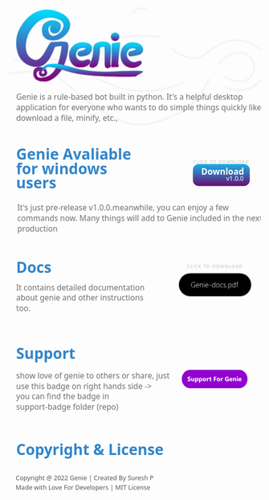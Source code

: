 <svg xmlns="http://www.w3.org/2000/svg" xmlns:xlink="http://www.w3.org/1999/xlink" width="680.315" height="1365.825" viewBox="0 0 680.315 1365.825">
  <defs>
    <clipPath id="clip-path">
      <rect id="Rectangle_8" data-name="Rectangle 8" width="680.315" height="339.853" rx="65" transform="translate(0 0)" fill="#fff" stroke="#000" stroke-width="1"/>
    </clipPath>
    <linearGradient id="linear-gradient" x1="0.5" x2="0.5" y2="1" gradientUnits="objectBoundingBox">
      <stop offset="0" stop-color="#0df"/>
      <stop offset="1" stop-color="#800077"/>
    </linearGradient>
    <linearGradient id="linear-gradient-11" x1="0.5" x2="0.5" y2="1" gradientUnits="objectBoundingBox">
      <stop offset="0" stop-color="#25acdd"/>
      <stop offset="1" stop-color="#119cd2"/>
    </linearGradient>
    <linearGradient id="linear-gradient-14" x1="0.5" x2="0.5" y2="1" gradientUnits="objectBoundingBox">
      <stop offset="0" stop-color="#19b1e3"/>
      <stop offset="1" stop-color="#680d72"/>
    </linearGradient>
    <clipPath id="clip-path-2">
      <rect width="2" height="2" fill="none"/>
    </clipPath>
    <clipPath id="clip-path-3">
      <path id="Path_14" data-name="Path 14" d="M20.929,0H143.771C155.329,0,164.7,10.3,164.7,23s-9.37,23-20.929,23H20.929C9.37,46,0,35.7,0,23S9.37,0,20.929,0Z" stroke="#707070" stroke-width="1"/>
    </clipPath>
  </defs>
  <g id="Group_21" data-name="Group 21" transform="translate(0 -19.175)">
    <g id="Group_20" data-name="Group 20" transform="translate(0 19.175)">
      <g id="Group_15" data-name="Group 15">
        <g id="Group_11" data-name="Group 11" transform="translate(20 79.65)" opacity="0">
          <rect id="Rectangle_11" data-name="Rectangle 11" width="640.315" height="1162" fill="#fff"/>
          <path id="Rectangle_11_-_Outline" data-name="Rectangle 11 - Outline" d="M.97,1V1161H639.345V1H.97M0,0H640.315V1162H0Z" fill="#707070"/>
        </g>
        <g id="Mask_Group_2" data-name="Mask Group 2" transform="translate(0 43.309)" opacity="0.42" clip-path="url(#clip-path)">
          <g id="Group_5" data-name="Group 5" transform="translate(-14.212 23.144)" opacity="0.12">
            <path id="Path_1" data-name="Path 1" d="M688.265,202.466q-.976,0-1.953-.016a143.127,143.127,0,0,1-31.54-4.248,202.768,202.768,0,0,1-31.279-10.6,292.552,292.552,0,0,1-30.438-15.307c-17.586-10.094-35.911-22.616-56.024-38.281-17.189-13.388-32.919-26.943-45.558-37.834-7.067-6.089-13.17-11.349-18.5-15.723-16.112-13.211-43.9-20.085-80.829-20.085q-6.291,0-12.928.267a415.841,415.841,0,0,0-43.194,4.147c-11.033,1.636-18.066,3.127-18.135,3.142a2.432,2.432,0,0,1-2.872-1.941A2.5,2.5,0,0,1,316.9,63.03c.071-.015,7.205-1.529,18.359-3.185a420.789,420.789,0,0,1,43.7-4.2c19.7-.8,37.33.138,52.393,2.779A127.929,127.929,0,0,1,455.664,65,74.955,74.955,0,0,1,476,76.545c5.381,4.412,11.505,9.689,18.6,15.8,25.97,22.379,61.537,53.028,100.829,75.581,21.4,12.283,41.745,20.832,60.473,25.411,21.728,5.312,42.03,5.475,60.343.482,92.471-25.209,124.824-60.372,152.175-116.441a2.4,2.4,0,0,1,3.262-1.113,2.534,2.534,0,0,1,1.082,3.356c-3.75,7.687-7.383,14.525-11.108,20.9a219.146,219.146,0,0,1-12.317,18.919,170.488,170.488,0,0,1-30.633,32.4,201.055,201.055,0,0,1-42.433,25.994c-16.747,7.791-35.975,14.6-58.782,20.818a107.639,107.639,0,0,1-15.5,3.01A116.044,116.044,0,0,1,688.265,202.466Z" transform="translate(-314.959 115.124)" fill="#6b248d"/>
            <path id="Path_2" data-name="Path 2" d="M574,119.822a63.828,63.828,0,0,1-13.273-1.473,105.816,105.816,0,0,1-27.661-10.643,2.536,2.536,0,0,1-1.028-3.374,2.4,2.4,0,0,1,3.279-1.058c17.671,9.5,33.859,13.243,46.815,10.822a32.711,32.711,0,0,0,23.793-17.455c7.865-15.479,4.041-38.642-14.187-48.453a43.415,43.415,0,0,0-20.822-5.394c-9.411,0-19.217,3.082-29.339,9.24a98.932,98.932,0,0,0-16.483,12.78,82.688,82.688,0,0,0-6.231,6.558,2.383,2.383,0,0,1-3.423.3,2.55,2.55,0,0,1-.3-3.521,85.362,85.362,0,0,1,6.542-6.908,104.023,104.023,0,0,1,17.3-13.447,65.962,65.962,0,0,1,25.154-9.5,47.9,47.9,0,0,1,29.851,5.451,39.152,39.152,0,0,1,19.285,24.8,43.64,43.64,0,0,1,1.248,15.505,41.684,41.684,0,0,1-4.292,14.89,37.134,37.134,0,0,1-10.585,12.805A38.811,38.811,0,0,1,583,119.017,48.988,48.988,0,0,1,574,119.822Z" transform="translate(64.82 81.442)" fill="#6b248d"/>
            <path id="Path_3" data-name="Path 3" d="M588.152,127.815H414.622a2.5,2.5,0,0,1,0-5H588.152a2.5,2.5,0,0,1,0,5Z" transform="translate(-129.963 244.643)" fill="#6b248d"/>
            <path id="Path_4" data-name="Path 4" d="M522.57,72.314c-12.316,0-27.294-.947-46.8-2.952a735.587,735.587,0,0,0-74.571-3.7c-11.223,0-21.22.243-29.617.571-26.366,1.032-42.983,3.106-43.147,3.127a2.445,2.445,0,0,1-2.708-2.176,2.486,2.486,0,0,1,2.115-2.786c.167-.021,16.987-2.121,43.555-3.161,15.593-.61,31.457-.743,47.153-.394,19.622.436,39.036,1.63,57.7,3.549,40.33,4.146,63.309,3.893,79.314-.873,15.5-4.615,24.587-13.223,39.314-28.04a2.382,2.382,0,0,1,3.436.04,2.551,2.551,0,0,1-.039,3.535c-7.539,7.585-13.358,13.322-19.591,18.069a70.546,70.546,0,0,1-10.117,6.5,64.658,64.658,0,0,1-11.653,4.7c-8.6,2.562-18.652,3.827-31.62,3.981Q523.957,72.314,522.57,72.314Z" transform="translate(-294.504 75.552)" fill="#6b248d"/>
            <path id="Path_5" data-name="Path 5" d="M577.4,120.454a236.286,236.286,0,0,1-44.982-4.232A195.091,195.091,0,0,1,493.945,104.7C449.6,86.008,378.872,56.124,378.162,55.824a2.526,2.526,0,0,1-1.325-3.262,2.406,2.406,0,0,1,3.171-1.363c.709.3,71.435,30.183,115.779,48.875,53.884,22.714,124.315,20.047,188.4-7.134a2.406,2.406,0,0,1,3.172,1.359,2.526,2.526,0,0,1-1.32,3.264,294.067,294.067,0,0,1-55.811,17.461,265.012,265.012,0,0,1-51.8,5.427Z" transform="translate(-197.575 106.756)" fill="#6b248d"/>
            <path id="Path_6" data-name="Path 6" d="M530.79,32.636a2.364,2.364,0,0,1-.981-.214c-7.312-3.326-20-5.018-37.241-5.018-6.877,0-14.475.269-22.749.811-22.116,1.448-41.317,4.364-41.508,4.393A2.441,2.441,0,0,1,425.55,30.5a2.49,2.49,0,0,1,2.046-2.841c.193-.03,19.6-2.976,41.914-4.437a302.747,302.747,0,0,1,34.411-.554,128.106,128.106,0,0,1,15.427,1.619,52.4,52.4,0,0,1,12.424,3.558,2.529,2.529,0,0,1,1.24,3.3A2.428,2.428,0,0,1,530.79,32.636Z" transform="translate(-104.598 51.818)" fill="#6b248d"/>
            <path id="Path_7" data-name="Path 7" d="M531.887,80.166a54.372,54.372,0,0,1-5.971-.338,85.188,85.188,0,0,1-25.651-7.6A145.27,145.27,0,0,1,480.758,61.3c-4.829-3.207-7.725-5.523-7.846-5.62a2.549,2.549,0,0,1-.422-3.509,2.384,2.384,0,0,1,3.41-.434h0c.028.023,2.9,2.314,7.576,5.417A140.222,140.222,0,0,0,502.323,67.7c8.439,3.844,19.129,7.433,29.612,7.433a35.235,35.235,0,0,0,17.969-4.51c4.8-2.792,10.133-6.579,16.306-10.965a314.65,314.65,0,0,1,27.223-17.884c11.717-6.634,22.631-11.026,33.367-13.426A87.638,87.638,0,0,1,645.689,26.2h.176a84.1,84.1,0,0,1,20.059,2.45,97.481,97.481,0,0,1,21.434,8.166,133.653,133.653,0,0,1,22.515,14.934,2.549,2.549,0,0,1,.406,3.511,2.384,2.384,0,0,1-3.412.417c-59.088-47.881-106.513-14.194-137.9,8.1-6.009,4.268-11.685,8.3-16.676,11.2A39.959,39.959,0,0,1,531.887,80.166Z" transform="translate(-16.217 59.103)" fill="#6b248d"/>
            <path id="Path_8" data-name="Path 8" d="M564,120.019a112.935,112.935,0,0,1-15.249-1.074,136.611,136.611,0,0,1-19.715-4.238c-4.868-1.433-7.776-2.595-7.9-2.643a2.524,2.524,0,0,1-1.38-3.238,2.409,2.409,0,0,1,3.146-1.42h0c.028.011,2.884,1.15,7.578,2.527a131.753,131.753,0,0,0,19.031,4.073c13.8,1.869,33.692,2.024,50.038-7.854,16.407-9.915,26.5-28.132,29.993-54.144a2.443,2.443,0,0,1,2.739-2.134,2.489,2.489,0,0,1,2.074,2.819c-3.71,27.615-14.6,47.055-32.365,57.782a67.476,67.476,0,0,1-27.116,8.919A92.027,92.027,0,0,1,564,120.019Z" transform="translate(74.382 104.526)" fill="#6b248d"/>
            <path id="Path_9" data-name="Path 9" d="M437.928,13.475a2.365,2.365,0,0,1-1.164-.307,2.538,2.538,0,0,1-.966-3.393A26.055,26.055,0,0,1,444.828.7,25.814,25.814,0,0,1,456.74-2.961a37.436,37.436,0,0,1,17,3.423,2.527,2.527,0,0,1,1.3,3.272,2.406,2.406,0,0,1-3.18,1.339c-9.551-4.118-17.82-4.139-24.577-.06a22.233,22.233,0,0,0-5.55,4.795,16.794,16.794,0,0,0-1.676,2.365A2.419,2.419,0,0,1,437.928,13.475Z" transform="translate(-85.618 3.012)" fill="#6b248d"/>
          </g>
        </g>
        <g id="Group_10" data-name="Group 10" transform="translate(23 72.733)">
          <g id="Group_9" data-name="Group 9">
            <g id="g15488">
              <g id="path4725">
                <path id="path4785" d="M427.975,391.1c-1.984,2.708-1.987,11.084,6.884,9.484,12.025-2.168,5.578-12,4.475-13.983-2.635-4.732-24.385-9.8-27.135,3.73-3.627,17.85,9.073,22.633,19.2,23.356s26.267,1.329,47.112-25.021c14.481-18.305,25.959-70.465,17.955-73.842-5.515-2.327-29.006-.149-37.213-.382-10.048-.284-24.1,63.7-55.679,45.38s-15.185-63.633-11.811-70.623,28.783-60.463,81.711-43.145c52.3,17.113-17.057,80.078-27.237,38.084-7.713-31.817,42.3-26.936,21.754-4.76l-4.821-1.386c-9.2-2.645,6.568-8.436,2.651-9.822-8.952-3.168-9.461,6.388-9.461,6.388s-1.444,11.819,10.369,10.542c4.271-.462,12.13-3.383,12.272-16.362.171-15.68-41.714-18.8-44.1,7.1-3.19,34.638,33.246,26.978,33.246,26.978,21.475-1.023,60.452-42.263,14.093-65.442S394.8,235.5,372.473,281c-11.892,24.238-13.238,84.922,37.326,93.011,42.237,6.756,48.871-51.21,56.235-52.965s21.95-3.085,21.95-3.085-2.87,75.256-41.065,88.957c-31.608,11.338-33.409-5.371-33.3-11.125.269-14.049,24.509-12.8,27.31-6.812,3.469,7.41-3.646,12.2-7.488,11.219,11.306-9.816-1.163-13.84-5.467-9.106Z" transform="translate(-362.104 -224.467)" fill="url(#linear-gradient)"/>
                <path id="path4787" d="M448.619,224.36a70.784,70.784,0,0,0-31.862,5.667c-19.8,8.523-36.176,25.921-47.617,49.239-6.429,13.1-9.734,34.753-5.021,54.888s18.3,38.83,44.922,43.089c11.34,1.814,20.746-.779,28.07-5.728s12.618-12.074,16.7-19.28a176.729,176.729,0,0,0,9.272-20.087c1.148-2.763,2.16-5.079,2.981-6.553s1.691-1.632.567-1.364c5.436-1.295,13.386-2.023,17.3-2.424A176.046,176.046,0,0,1,478.2,356.2c-5.374,20.087-15.452,41.062-32.668,47.238-15.273,5.479-22.161,3.811-25.206,1.4s-3.483-6.729-3.436-9.178a5.82,5.82,0,0,1,2.592-5.114,14.564,14.564,0,0,1,5.747-1.978l.258.1a3.47,3.47,0,0,0-.53.169,9.8,9.8,0,0,0-1.069,9.666,8.56,8.56,0,0,0,4.116,4.566,11.588,11.588,0,0,0,7.261.731,17.675,17.675,0,0,0,2.311-.727c.1-.034.187-.052.281-.089a11.7,11.7,0,0,0,5.367-3.174,9.313,9.313,0,0,0,2.053-6.783,14.187,14.187,0,0,0-1.177-4.167c-.167-.532.019-1.024-.23-1.556-.161-.344-.491-.459-.684-.759-.415-.747-.915-1.641-1.027-1.842-1.52-2.73-3.928-3.8-6.769-4.88a30.127,30.127,0,0,0-9.7-1.894,20.216,20.216,0,0,0-10.35,2.189,13.648,13.648,0,0,0-6.764,9.315c-1.983,9.761.666,17.09,5.55,21.4s11.3,5.724,16.805,6.117c5.124.366,12.448.733,21.038-2.583s18.353-10.22,29.054-23.748c7.961-10.063,14.312-27.813,18.066-43.886a115.755,115.755,0,0,0,3.244-21.62,30.491,30.491,0,0,0-.581-7.908c-.542-2.282-1.538-4.69-4.153-5.794-2.373-1-4.945-1.147-8.2-1.28s-7.02-.085-10.852.028c-7.665.227-15.714.7-19.416.6-3.112-.088-5.078,1.863-6.75,3.867a51.435,51.435,0,0,0-4.87,7.439c-3.3,5.812-6.955,13.129-11.18,19.754s-9.051,12.462-14.11,15.385-10.083,3.487-17.119-.6c-14.484-8.4-17.823-22.628-17.279-36.414a89.151,89.151,0,0,1,6.853-29.687c1.711-3.544,8.692-18.091,21.47-29.617s30.726-20.012,56.027-11.733c12.261,4.012,16.294,9.875,16.857,16.084s-2.931,13.612-8.475,19.412-13,9.761-18.76,9.975a10.411,10.411,0,0,1-7.336-2.269c-2.064-1.688-3.915-4.531-5.058-9.244-1.73-7.137-.246-11.363,2.245-14.147a12.449,12.449,0,0,1,6.08-3.417,10.614,10.614,0,0,0-3.159,2.574,12.671,12.671,0,0,0-1.884,5.939,15.5,15.5,0,0,0,.984,7.327,10.989,10.989,0,0,0,4.43,5.367,13.871,13.871,0,0,0,8.789,1.594,16.566,16.566,0,0,0,9.717-4.43c3.231-3.1,5.58-8.163,5.658-15.352.06-5.47-3.675-9.786-8.33-12.258a32.2,32.2,0,0,0-16.4-3.3,31.249,31.249,0,0,0-16.974,5.569,22.93,22.93,0,0,0-9.338,16.735c-.852,9.25.951,16.228,4.481,21.169a24.081,24.081,0,0,0,13.482,8.981,43.279,43.279,0,0,0,18.943.619c6.421-.314,13.3-3.4,19.646-8.063a52.122,52.122,0,0,0,15.76-18.273c3.623-7.283,5.043-15.7,2.147-23.879s-9.964-15.745-22.1-21.812c-11.964-5.982-23.725-9.118-34.966-9.694Zm-.322,6.891c10.2.526,20.961,3.421,32.176,9.029,11.046,5.523,16.489,11.8,18.652,17.907s1.187,12.408-1.823,18.46a45.721,45.721,0,0,1-13.646,15.76,40.936,40.936,0,0,1-7.35,4.209,44.917,44.917,0,0,0,9.286-7.158c6.531-6.831,11.2-15.751,10.379-24.849s-7.732-17.524-21.624-22.07c-27.626-9.039-48.85.548-62.852,13.177s-21.414,28.313-23.077,31.759a91.074,91.074,0,0,0-7.542,32.443c-.6,15.2,3.652,32.789,20.743,42.7,8.751,5.077,17.323,4.513,24.095.6s12-10.618,16.5-17.663,8.218-14.526,11.363-20.059a47.914,47.914,0,0,1,4.163-6.417c1.143-1.369,1.809-1.357,1.209-1.374,1.353.038,4.1-.128,5.954-.178-2.829.743-3.814,2.708-4.908,4.674a73.6,73.6,0,0,0-3.328,7.271,172.763,172.763,0,0,1-8.9,19.327c-3.774,6.66-8.517,12.867-14.546,16.941s-13.294,6.191-23.073,4.627c-23.937-3.829-34.959-19.517-39.24-37.806s-.972-39.1,4.491-50.233c10.886-22.188,26.208-38.2,44.12-45.911a63.751,63.751,0,0,1,28.787-5.17Zm2.738,29.9a17.838,17.838,0,0,0-4.566,3.174c-4.075,4.556-5.951,11.653-3.825,20.424,1.4,5.786,3.942,10.159,7.416,13a15.5,15.5,0,0,0,2.086,1.111c-.388-.088-.717,0-1.1-.1a16.955,16.955,0,0,1-9.675-6.319c-2.4-3.365-3.959-8.418-3.216-16.487a15.4,15.4,0,0,1,6.507-11.752A21.317,21.317,0,0,1,451.035,261.149Zm18.015,9.136c-.037.2.093.245.028.478a18.427,18.427,0,0,1-2.78,4.359l-1.359-.394a35.972,35.972,0,0,0,3.07-2.555A10.242,10.242,0,0,0,469.049,270.285Zm22.065,47.05c1.585.182,3.536.381,3.788.488-.615-.26-.217-.3.089.989a25.5,25.5,0,0,1,.394,6.085,110.713,110.713,0,0,1-3.066,20.251c-3.6,15.427-10.229,32.911-16.749,41.153a103.275,103.275,0,0,1-7.65,8.667c8.321-10.475,13.589-24.174,17.012-36.967a203.692,203.692,0,0,0,6.324-40.107,3.5,3.5,0,0,0-.141-.558ZM432.321,392.4a3.59,3.59,0,0,1,1.978.394c.238.175.161-.262.052.258a12.667,12.667,0,0,1-2.986,3.788c-.043-.017-.227.007-.262-.01a1.267,1.267,0,0,1-.717-.834,6.536,6.536,0,0,1,.178-2.86,3.076,3.076,0,0,1,1.758-.736Z" transform="translate(-361.896 -224.263)" fill="url(#linear-gradient)"/>
              </g>
              <g id="path4728" transform="translate(142.19 87.326)">
                <path id="path14961" d="M539.531,344.388s11.242-2.742,17.027-5.875,4.2-8.339-2.788-8.867c-8.268-.626-19.206.781-23.935,13.315-5.754,15.252,6.694,32.846,28.092,24.227,17.354-6.99,10.844,16.755-19.78,14.14-21.734-1.856-25.673-31.045-20.1-42.03,7.814-15.412,22.5-23.112,43.167-17.569,16.66,4.468,11.562,24.485-3.262,28.462s-17.369,1.258-17.369,1.258-3.94-.554-1.048-7.062Z" transform="translate(-512.692 -316.94)" fill="url(#linear-gradient)"/>
                <path id="path14958" d="M546.528,316.8a36.312,36.312,0,0,0-13.1,2.93c-7.939,3.468-14.081,9.831-18.24,18.034-3.4,6.7-3.606,17.129-.356,26.757s10.7,18.583,22.881,19.623c16.1,1.374,26.4-3.938,30.6-9.99a9.7,9.7,0,0,0,1.87-4.833,6.116,6.116,0,0,0-1.908-4.922c-2.808-2.5-6.824-2.112-11.649-.169-9.856,3.97-16.75,1.867-20.954-2.47s-5.7-11.315-3.211-17.916c2.108-5.587,5.3-8.324,9-9.886a26.119,26.119,0,0,1,11.9-1.5c2.772.21,3.52,1.277,3.544,1.355.012.039.076.022-.122.356a4.827,4.827,0,0,1-1.838,1.528c-5,2.707-16.309,5.6-16.309,5.6a3,3,0,0,0-2.03,1.7c-1.664,3.745-1.672,6.779-.328,8.832a5.161,5.161,0,0,0,2.606,2.063,5.73,5.73,0,0,0,1,.525,11.115,11.115,0,0,0,3.413.712c2.994.22,7.621-.168,15.24-2.212a21.22,21.22,0,0,0,15.619-16.435,15.143,15.143,0,0,0-2-10.763,17.182,17.182,0,0,0-10.36-7.06,50.839,50.839,0,0,0-15.277-1.856Zm.272,5.982a44.851,44.851,0,0,1,13.454,1.669c3.586.962,5.655,2.61,6.849,4.486a9.025,9.025,0,0,1,1.144,6.521c-.83,4.814-4.977,9.978-11.255,11.663-7.205,1.933-11.263,2.171-13.247,2.025a5.5,5.5,0,0,1-1.58-.286c-.059-.024-.03-.017.051.037s.37.328.37.328a3,3,0,0,0-1.772-.923s.385.091.483.239a8.155,8.155,0,0,0,.478-1.88c2.346-.576,10.339-2.6,16.032-5.686a10.4,10.4,0,0,0,4.139-3.741,6.556,6.556,0,0,0,.689-5.2c-1.069-3.44-4.607-5.241-8.822-5.56a31.524,31.524,0,0,0-14.687,1.95,22.505,22.505,0,0,0-12.282,13.3c-3.263,8.651-1.412,18.094,4.519,24.212s15.96,8.507,27.5,3.858c3.853-1.552,5.528-.821,5.423-.914-.052-.047-.073-.275-.094.01a4.328,4.328,0,0,1-.816,1.842c-2.373,3.42-10.631,8.67-25.159,7.43-9.554-.816-14.945-7.386-17.705-15.563s-2.147-17.839.024-22.121c3.655-7.21,8.762-12.4,15.286-15.249a30.3,30.3,0,0,1,10.974-2.447Z" transform="translate(-512.51 -316.762)" fill="url(#linear-gradient)"/>
              </g>
              <g id="path4731" transform="translate(280.659 87.379)">
                <path id="path4797" d="M684.139,344.9s11.242-2.742,17.027-5.875,1.925-7.851-5.061-8.38c-8.269-.626-16.933.293-21.662,12.828-5.753,15.252,9.779,36.419,31.177,27.8,17.354-6.99,3.862,13.67-17.832,11.38s-27.784-21.789-24.65-38.783,18.926-27.983,39.595-22.44c16.659,4.468,20.006,22.537,5.182,26.514s-22.728,4.018-22.728,4.018S681.247,351.41,684.139,344.9Z" transform="translate(-659.36 -316.995)" fill="url(#linear-gradient)"/>
                <path id="path4799" d="M695.285,316.948a34.271,34.271,0,0,0-20.654,4.51,31.676,31.676,0,0,0-14.621,21.695c-1.667,9.039-.941,18.787,3.31,26.846s12.271,14.229,23.972,15.465c11.848,1.251,21.338-3.548,26.022-8.34a11.406,11.406,0,0,0,2.625-3.8,4.966,4.966,0,0,0-.694-5.1,5.616,5.616,0,0,0-4.959-1.547,21.111,21.111,0,0,0-5.968,1.631c-9.676,3.9-17.375,1.11-22.477-4.238s-7.172-13.358-4.772-19.721c2.159-5.724,4.881-8.29,7.937-9.676s6.747-1.517,10.692-1.219a8.343,8.343,0,0,1,4.988,1.856c-.04.061-.188.388-1.125.9-5,2.707-16.313,5.6-16.313,5.6a3,3,0,0,0-2.03,1.7c-1.665,3.745-1.672,6.78-.328,8.832a5.917,5.917,0,0,0,3.7,2.419,2.968,2.968,0,0,0,.431.028s8.413-.076,23.49-4.12a16,16,0,0,0,9.525-6.455,13.688,13.688,0,0,0,1.856-10.078c-1.322-6.907-7.308-13.291-16.567-15.774a44.983,44.983,0,0,0-8.044-1.411Zm-.478,5.967a39.487,39.487,0,0,1,6.97,1.238c7.4,1.985,11.415,6.867,12.225,11.105a7.523,7.523,0,0,1-.994,5.682,9.851,9.851,0,0,1-6.052,3.933c-13.241,3.553-19.734,3.795-20.959,3.825-.007-.01.286-.923.389-1.523,2.346-.576,10.335-2.6,16.027-5.686a8.164,8.164,0,0,0,4-4.12,6.026,6.026,0,0,0-.694-5.372c-1.969-2.891-5.451-4.207-9.572-4.519-4.323-.327-9.1-.313-13.622,1.739s-8.5,6.212-11.072,13.022c-3.353,8.889-.533,19.091,6.043,25.984s17.341,10.379,29.063,5.658a12.9,12.9,0,0,1,1.7-.488c-3.44,3.157-10.958,7.093-20.335,6.1-9.991-1.055-15.865-5.784-19.3-12.3s-4.186-15.006-2.719-22.96a25.518,25.518,0,0,1,11.822-17.649,28.09,28.09,0,0,1,17.077-3.675Z" transform="translate(-659.182 -316.818)" fill="url(#linear-gradient)"/>
              </g>
              <g id="path4734" transform="translate(196.792 85.484)">
                <path id="path4803" d="M573.526,380.1s4.1-11.57,6.99-18.8,3.212-26.317,3.736-30.732c1.446-12.172,22.417-14.462,32.178-11.208s8.436,8.075,9.039,12.413-2.049,44.712-.964,47,.723,2.651.723,2.651a7.405,7.405,0,0,1-7.472,2.049c-4.821-1.205-2.772-16.872-3.013-18.319s.723-36.638-1.687-38.445-16.816-.147-16.695,4.192-1.865,43.533-9.217,48.113S577.864,383.479,573.526,380.1Z" transform="translate(-570.525 -314.991)" fill="url(#linear-gradient)"/>
                <path id="path4805" d="M607.336,314.815a42.764,42.764,0,0,0-11.03,1.28,25.575,25.575,0,0,0-9.849,4.622,14.168,14.168,0,0,0-5.363,9.324c-.314,2.64-.489,8.277-.989,14.419s-1.428,12.743-2.55,15.549c-2.939,7.348-7.036,18.915-7.036,18.915a3,3,0,0,0,.989,3.371c2.326,1.809,4.769,3.248,7.706,3.066s5.552-1.612,9.338-3.971c3.416-2.128,4.58-5.96,5.864-10.585a116.532,116.532,0,0,0,2.939-15.727c.711-5.54,1.18-11.044,1.467-15.451.273-4.188.366-7.01.342-8.536a2.81,2.81,0,0,1,.661-.459,16.56,16.56,0,0,1,4.313-1.355,26.3,26.3,0,0,1,5.044-.459c1.089.019,1.356.147,1.435.089.025.114.041.134.065.272.17.947.328,2.406.45,4.135.244,3.458.358,8.037.4,12.61s.024,9.15,0,12.68c-.01,1.765-.019,3.265-.019,4.388,0,.561.007,1.029.014,1.4a4.515,4.515,0,0,0,.071,1.083c-.1-.593-.014,0-.037.534s-.061,1.27-.1,2.128c-.084,1.717-.172,3.919-.108,6.178a26.44,26.44,0,0,0,.872,6.666c.621,2.108,1.885,4.542,4.622,5.227a11.089,11.089,0,0,0,10.449-3,3.655,3.655,0,0,0,.4-.544,3.322,3.322,0,0,0,.3-.792,3.929,3.929,0,0,0,.07-1.439,9.917,9.917,0,0,0-1.036-3.113c.348.735.146.445.117.141s-.06-.806-.075-1.43c-.031-1.248-.019-3,.024-5.063.086-4.127.3-9.516.525-14.972s.466-10.984.614-15.441c.074-2.229.123-4.189.136-5.756a25.443,25.443,0,0,0-.117-3.609c-.239-1.722.028-4.42-1.317-7.425s-4.4-5.64-9.741-7.421a33.318,33.318,0,0,0-9.868-1.524Zm-.052,6.071a28.232,28.232,0,0,1,8.021,1.144c4.42,1.474,5.581,2.878,6.164,4.181s.49,3.182.853,5.8c.012.08.069,1.254.056,2.733s-.063,3.4-.135,5.606c-.146,4.4-.383,9.929-.609,15.394s-.438,10.872-.525,15.094c-.044,2.111-.058,3.92-.024,5.335.017.708.042,1.315.094,1.856a3.791,3.791,0,0,0,.441,1.856,2.091,2.091,0,0,1,.117.3,4.741,4.741,0,0,1-3.431.206c.327.082.039.107-.319-1.106a22.491,22.491,0,0,1-.633-5.138c-.056-1.989.022-4.049.1-5.714.041-.833.083-1.567.108-2.175a5.8,5.8,0,0,0-.037-1.767c.079.476.01.082,0-.22s-.009-.742-.009-1.284c0-1.085.009-2.584.019-4.35.019-3.532.041-8.138,0-12.769s-.156-9.281-.417-12.975a46.09,46.09,0,0,0-.534-4.772,11.813,11.813,0,0,0-.46-1.861,3.587,3.587,0,0,0-1.448-2.124c-1.927-1.445-3.449-1.282-5.386-1.317a31.537,31.537,0,0,0-6.263.563,20.963,20.963,0,0,0-6.047,1.969,8.311,8.311,0,0,0-2.5,1.941,5.366,5.366,0,0,0-1.294,3.521c.019.731-.066,4.123-.347,8.428s-.745,9.7-1.434,15.075a112.367,112.367,0,0,1-2.766,14.883,20.6,20.6,0,0,1-3.253,7.1c-3.566,2.221-5.589,3.021-6.539,3.08-.459.029-1.247-.634-1.763-.876.849-2.382,3.567-10.068,6.042-16.257,1.77-4.425,2.448-10.981,2.963-17.293s.755-12.424.966-14.2a7.8,7.8,0,0,1,3.173-5.367,20.138,20.138,0,0,1,7.557-3.469,37.064,37.064,0,0,1,9.5-1.027Z" transform="translate(-570.347 -314.811)" fill="url(#linear-gradient)"/>
              </g>
              <g id="path4737" transform="translate(255.382 87.452)">
                <path id="path4809" d="M636.944,322.675l17.073-2.6S647.544,372.4,649.078,377s1.152,3.808,1.152,3.808l-14.646.386s.408-7.723.878-11.693c.5-4.231.482-46.824.482-46.824Z" transform="translate(-632.585 -317.073)" fill="url(#linear-gradient)"/>
                <path id="path4811" d="M653.389,316.929l-17.077,2.6a3,3,0,0,0-2.545,2.967s.007,10.645-.052,21.812c-.029,5.583-.077,11.3-.145,15.868s-.206,8.322-.263,8.794c-.5,4.22-.9,11.883-.9,11.883a3,3,0,0,0,3.075,3.159l14.644-.384-.089-.056c.49-.035,1.082-.075,1.083-.075l1.345-.989.473-.9s.1-.4.122-.544a2.152,2.152,0,0,0,0-.83,3.561,3.561,0,0,0-.108-.53c-.152-.594-.435-1.517-1.21-3.839.178.534-.1-.993-.075-2.771s.149-4.16.342-6.9c.387-5.49,1.051-12.442,1.762-19.252,1.423-13.62,3.038-26.682,3.038-26.682a3,3,0,0,0-3.427-3.333Zm-2.972,6.521c-.372,3.046-1.386,11.183-2.607,22.871-.715,6.846-1.381,13.839-1.777,19.454-.2,2.807-.329,5.268-.361,7.233a12.61,12.61,0,0,0,.375,4.725l-7.4.192c.147-2.475.3-5.581.619-8.25.195-1.644.236-4.8.3-9.408s.116-10.335.145-15.929c.051-9.867.047-17.168.047-19.262Zm.291,54.3.933.366s.339.237.441.328a2.579,2.579,0,0,1,.361.385,2.124,2.124,0,0,1,.211.314c.07.118.1.187.1.187a3,3,0,0,0-2.536-1.547l.487-.033Z" transform="translate(-632.407 -316.895)" fill="url(#linear-gradient)"/>
              </g>
              <path id="path4743" d="M477.69,274.37a7.7,7.7,0,1,1,0-.023l-7.7.024Z" transform="translate(-366.32 -223.657)" fill="url(#linear-gradient-11)"/>
              <path id="path15016" d="M654.511,300.757a11.475,11.475,0,1,1,0-.034l-11.409.034Z" transform="translate(-376.985 -227.903)" fill="url(#linear-gradient)"/>
              <path id="path15411" d="M635.166,398.358c-41.548,2.628-81.9.318-120.571-11.339-39.484-11.9-59.185-10.412-69.729-4.842a19.234,19.234,0,0,0-9.272,9.924,15.458,15.458,0,0,0-1.031,6.024,3.479,3.479,0,1,0,6.933-.586,6.949,6.949,0,0,1,.6-2.944c.717-1.868,2.183-4.231,6.028-6.263,7.692-4.063,23.922.561,62.618,12.226,39.509,11.909,133.969,13.737,176.714,11.62,20.932-13.781,48.428-17.812-52.284-13.82Z" transform="translate(-365.959 -232.86)" fill="url(#linear-gradient)"/>
            </g>
          </g>
          <path id="path371" d="M441.155,402.4a3.989,3.989,0,1,1,0-.012l-4.21.013Z" transform="translate(-365.06 -234.067)" fill="#fff"/>
        </g>
        <text id="Genie_is_a_rule-based_bot_built_in_python._It_s_a_helpful_desktop_application_for_everyone_who_wants_to_do_simple_things_quickly_like_download_a_file_minify_etc._" data-name="Genie is a rule-based bot built in python. It&apos;s a helpful desktop application for everyone who wants to do simple things quickly like download a file, minify, etc.," transform="translate(23 291.65)" fill="#707070" font-size="21" font-family="SegoeUI, Segoe UI"><tspan x="0" y="23">Genie is a rule-based bot built in python. It&apos;s a helpful desktop </tspan><tspan x="0" y="51">application for everyone who wants to do simple things quickly like </tspan><tspan x="0" y="79">download a file, minify, etc.,</tspan></text>
        <text id="Genie_Avaliable_for_windows_users" data-name="Genie Avaliable for windows users" transform="translate(23 432.65)" fill="#3285c9" font-size="40" font-family="SegoeUI-Bold, Segoe UI" font-weight="700"><tspan x="0" y="43">Genie Avaliable </tspan><tspan x="0" y="81">for windows </tspan><tspan x="0" y="119">users</tspan></text>
        <a href="https://www.mediafire.com/file/18silaadfodsdyg/Genie-v1.0.0.rar/file" target="_blank">
        <g id="Group_12" data-name="Group 12" transform="translate(498.315 487.115)">
          <g id="Group_14" data-name="Group 14">
            <path id="Path_11" data-name="Path 11" d="M16,0H137a16,16,0,0,1,16,16V43a16,16,0,0,1-16,16H16A16,16,0,0,1,0,43V16A16,16,0,0,1,16,0Z" fill="url(#linear-gradient-14)"/>
            <text id="Download_v1.0.0" data-name="Download
v1.0.0" transform="translate(10.527 3.071)" fill="#fff" font-size="23" font-family="SegoeUI-Bold, Segoe UI" font-weight="700"><tspan x="11.739" y="25">Download</tspan><tspan font-size="17" font-family="SegoeUI, Segoe UI" font-weight="400"><tspan x="78.994" y="42">v1.0.0</tspan></tspan></text>
          </g>
        </g>
        </a>
        <text id="Docs_" data-name="Docs" transform="translate(23 735.65)" fill="#3285c9" font-size="40" font-family="SegoeUI-Bold, Segoe UI" font-weight="700"><tspan x="0" y="43">Docs</tspan></text>
        <path id="Path_10" data-name="Path 10" transform="translate(2.615)" fill="#707070"/>
        <text id="It_s_just_pre-release_v1.0.0.meanwhile_you_can_enjoy_a_few_commands_now._Many_things_will_add_to_Genie_included_in_the_next_production" data-name="It&apos;s just pre-release v1.0.0.meanwhile, you can enjoy a few commands now. Many things will add to Genie included in the next production" transform="translate(26 588.65)" fill="#707070" font-size="21" font-family="SegoeUI, Segoe UI"><tspan x="0" y="23">It&apos;s just pre-release v1.0.0.meanwhile, you can enjoy a few </tspan><tspan x="0" y="51">commands now. Many things will add to Genie included in the next </tspan><tspan x="0" y="79">production</tspan></text>
        <text id="Copyright_2022_Genie_Created_By_Suresh_P_Made_with_Love_For_Developers_MIT_License" data-name="Copyright @ 2022 Genie | Created By Suresh P 
Made with Love For Developers | MIT License" transform="translate(21.5 1316.825)" fill="#595858" font-size="17" font-family="SegoeUI, Segoe UI"><tspan x="0" y="18">Copyright @ 2022 Genie | Created By Suresh P </tspan><tspan x="0" y="44">Made with Love For Developers | MIT License</tspan></text>
        <text id="It_contains_detailed_documentation_about_genie_and_other_instructions_too." data-name="It contains detailed documentation about genie and other instructions too." transform="translate(23 802.65)" fill="#707070" font-size="21" font-family="SegoeUI, Segoe UI"><tspan x="0" y="23">It contains detailed documentation </tspan><tspan x="0" y="51">about genie and other instructions </tspan><tspan x="0" y="79">too.</tspan></text>
      </g>
      <path id="Path_17" data-name="Path 17" d="M6.82,12.648a4.928,4.928,0,0,1-2.32.492,3.742,3.742,0,0,1-2.871-1.154A4.259,4.259,0,0,1,.551,8.957,4.464,4.464,0,0,1,1.764,5.7,4.117,4.117,0,0,1,4.84,4.457,4.932,4.932,0,0,1,6.82,4.8V5.852a4.016,4.016,0,0,0-1.992-.5,3.057,3.057,0,0,0-2.347.967,3.642,3.642,0,0,0-.9,2.584,3.465,3.465,0,0,0,.841,2.446,2.861,2.861,0,0,0,2.206.911,4.139,4.139,0,0,0,2.191-.562Zm7.87.352H10.331V4.6h.984v7.512h3.375Zm4.073,0H17.78V4.6h.984Zm9.728-.352a4.928,4.928,0,0,1-2.32.492A3.742,3.742,0,0,1,23.3,11.986a4.259,4.259,0,0,1-1.078-3.029A4.464,4.464,0,0,1,23.435,5.7a4.117,4.117,0,0,1,3.076-1.242,4.932,4.932,0,0,1,1.98.346V5.852a4.016,4.016,0,0,0-1.992-.5,3.057,3.057,0,0,0-2.347.967,3.642,3.642,0,0,0-.9,2.584,3.465,3.465,0,0,0,.841,2.446,2.861,2.861,0,0,0,2.206.911,4.139,4.139,0,0,0,2.191-.562ZM37.85,13H36.479L33.233,9.156a2.343,2.343,0,0,1-.223-.293h-.023V13H32V4.6h.984V8.547h.023a2.317,2.317,0,0,1,.223-.287L36.374,4.6H37.6l-3.6,4.031ZM50.82,5.488H48.394V13h-.984V5.488h-2.42V4.6h5.83Zm5.948,7.652a3.688,3.688,0,0,1-2.862-1.178A4.368,4.368,0,0,1,52.83,8.9a4.628,4.628,0,0,1,1.1-3.234,3.827,3.827,0,0,1,2.982-1.207,3.605,3.605,0,0,1,2.8,1.172,4.384,4.384,0,0,1,1.063,3.064,4.644,4.644,0,0,1-1.09,3.252A3.756,3.756,0,0,1,56.768,13.141Zm.07-7.793a2.709,2.709,0,0,0-2.15.955,3.7,3.7,0,0,0-.826,2.508,3.723,3.723,0,0,0,.806,2.5,2.628,2.628,0,0,0,2.1.946,2.759,2.759,0,0,0,2.18-.9,3.688,3.688,0,0,0,.8-2.525,3.853,3.853,0,0,0-.773-2.572A2.652,2.652,0,0,0,56.838,5.348ZM69.315,13V4.6h2.32q4.441,0,4.441,4.1a4.127,4.127,0,0,1-1.233,3.126A4.575,4.575,0,0,1,71.542,13ZM70.3,5.488v6.621h1.254a3.559,3.559,0,0,0,2.572-.885,3.317,3.317,0,0,0,.92-2.508q0-3.229-3.434-3.229Zm12.616,7.652a3.688,3.688,0,0,1-2.862-1.178A4.368,4.368,0,0,1,78.979,8.9a4.628,4.628,0,0,1,1.1-3.234,3.827,3.827,0,0,1,2.982-1.207,3.605,3.605,0,0,1,2.8,1.172,4.384,4.384,0,0,1,1.063,3.064,4.644,4.644,0,0,1-1.09,3.252A3.756,3.756,0,0,1,82.916,13.141Zm.07-7.793a2.709,2.709,0,0,0-2.15.955,3.7,3.7,0,0,0-.826,2.508,3.723,3.723,0,0,0,.806,2.5,2.628,2.628,0,0,0,2.1.946,2.759,2.759,0,0,0,2.18-.9,3.688,3.688,0,0,0,.8-2.525,3.853,3.853,0,0,0-.773-2.572A2.652,2.652,0,0,0,82.986,5.348Zm17.058-.75L97.671,13H96.517L94.788,6.859A3.844,3.844,0,0,1,94.654,6H94.63a4.34,4.34,0,0,1-.152.844L92.738,13H91.595L89.134,4.6h1.084l1.787,6.445a4.23,4.23,0,0,1,.141.844h.029a4.981,4.981,0,0,1,.182-.844L94.214,4.6h.943l1.781,6.492a4.749,4.749,0,0,1,.141.785H97.1a4.707,4.707,0,0,1,.158-.809L98.978,4.6Zm9.821,8.4h-1.207l-4.324-6.7a2.8,2.8,0,0,1-.27-.527h-.035a8.65,8.65,0,0,1,.047,1.154V13h-.984V4.6h1.277l4.207,6.592q.264.41.34.563h.023a8.89,8.89,0,0,1-.059-1.236V4.6h.984Zm8.363,0h-4.359V4.6h.984v7.512h3.375Zm6.066.141a3.688,3.688,0,0,1-2.862-1.178A4.368,4.368,0,0,1,120.356,8.9a4.628,4.628,0,0,1,1.1-3.234,3.827,3.827,0,0,1,2.982-1.207,3.605,3.605,0,0,1,2.8,1.172A4.384,4.384,0,0,1,128.3,8.693a4.644,4.644,0,0,1-1.09,3.252A3.756,3.756,0,0,1,124.294,13.141Zm.07-7.793a2.709,2.709,0,0,0-2.15.955,3.7,3.7,0,0,0-.826,2.508,3.723,3.723,0,0,0,.806,2.5,2.628,2.628,0,0,0,2.1.946,2.759,2.759,0,0,0,2.18-.9,3.688,3.688,0,0,0,.8-2.525,3.853,3.853,0,0,0-.773-2.572A2.652,2.652,0,0,0,124.364,5.348ZM137.965,13h-1.09l-.891-2.355h-3.562L131.584,13h-1.1l3.223-8.4h1.02Zm-2.3-3.24-1.318-3.58a3.428,3.428,0,0,1-.129-.562h-.023a3.138,3.138,0,0,1-.135.563L132.75,9.76ZM141,13V4.6h2.32q4.441,0,4.441,4.1a4.127,4.127,0,0,1-1.233,3.126,4.575,4.575,0,0,1-3.3,1.181Zm.984-7.512v6.621h1.254a3.559,3.559,0,0,0,2.572-.885,3.317,3.317,0,0,0,.92-2.508q0-3.229-3.434-3.229Z" transform="translate(499.315 471.825)" fill="#707070" opacity="0.48"/>
      <g id="Group_16" data-name="Group 16" transform="translate(460.315 757.282)">
            <a href="https://www.mediafire.com/file/cdg2q17xhoahc7f/genie-docs.pdf/file" target="_blank">
        <g id="Group_11-2" data-name="Group 11" transform="translate(0 22.543)">
          <path id="Path_12" data-name="Path 12" d="M31,0H164a31,31,0,0,1,0,62H31A31,31,0,0,1,31,0Z"/>
          <path id="Path_12_-_Outline" data-name="Path 12 - Outline" d="M31,1A30.008,30.008,0,0,0,19.323,58.643,29.811,29.811,0,0,0,31,61H164A30.008,30.008,0,0,0,175.677,3.357,29.811,29.811,0,0,0,164,1H31m0-1H164a31,31,0,0,1,0,62H31A31,31,0,0,1,31,0Z" fill="#707070"/>
          <path id="Path_15" data-name="Path 15" d="M11.924,21.023a8.987,8.987,0,0,1-4.463,1.221A5.962,5.962,0,0,1,2.832,20.3a7.283,7.283,0,0,1-1.768-5.1,7.674,7.674,0,0,1,1.9-5.312A6.49,6.49,0,0,1,8.057,7.762a9.041,9.041,0,0,1,3.584.742V9.559A8.534,8.534,0,0,0,7.92,8.641a5.414,5.414,0,0,0-4.253,1.807,6.678,6.678,0,0,0-1.606,4.609,6.659,6.659,0,0,0,1.509,4.624,5.2,5.2,0,0,0,4.067,1.675,6.54,6.54,0,0,0,3.32-.82V15.916h-3.3v-.879h4.268Zm3.252-3.984a4.946,4.946,0,0,0,.952,3.223,3.2,3.2,0,0,0,2.612,1.162,5.315,5.315,0,0,0,3.281-1.24v.957a5.845,5.845,0,0,1-3.467,1.1,3.921,3.921,0,0,1-3.125-1.387,5.829,5.829,0,0,1-1.191-3.916,5.577,5.577,0,0,1,1.245-3.687,4.01,4.01,0,0,1,3.237-1.5,3.38,3.38,0,0,1,2.861,1.309,5.769,5.769,0,0,1,1,3.574v.4Zm6.465-.82a4.424,4.424,0,0,0-.83-2.686,2.584,2.584,0,0,0-2.129-.957,3.123,3.123,0,0,0-2.329.942,4.523,4.523,0,0,0-1.138,2.7ZM31.855,22V16.18q0-3.6-2.6-3.6a3.013,3.013,0,0,0-2.373,1.06,3.838,3.838,0,0,0-.928,2.622V22h-.9V12h.9v1.816H26a3.618,3.618,0,0,1,3.418-2.061,2.984,2.984,0,0,1,2.48,1.079,4.843,4.843,0,0,1,.859,3.081V22ZM36.2,9.48a.75.75,0,0,1-.742-.762.66.66,0,0,1,.229-.522A.761.761,0,0,1,36.2,8a.8.8,0,0,1,.532.2.657.657,0,0,1,.229.527.767.767,0,0,1-.762.762ZM35.762,22V12h.9V22Zm4.316-4.961a4.946,4.946,0,0,0,.952,3.223,3.2,3.2,0,0,0,2.612,1.162,5.315,5.315,0,0,0,3.281-1.24v.957a5.845,5.845,0,0,1-3.467,1.1,3.921,3.921,0,0,1-3.125-1.387,5.829,5.829,0,0,1-1.191-3.916,5.577,5.577,0,0,1,1.245-3.687,4.01,4.01,0,0,1,3.237-1.5,3.38,3.38,0,0,1,2.861,1.309,5.769,5.769,0,0,1,1,3.574v.4Zm6.465-.82a4.424,4.424,0,0,0-.83-2.686,2.584,2.584,0,0,0-2.129-.957,3.123,3.123,0,0,0-2.329.942,4.523,4.523,0,0,0-1.138,2.7Zm3.232.361V15.7h5.342v.879ZM65.02,22V20.184H64.98a3.65,3.65,0,0,1-1.445,1.5,4.213,4.213,0,0,1-2.158.557A3.8,3.8,0,0,1,58.364,20.9,5.5,5.5,0,0,1,57.2,17.176a5.845,5.845,0,0,1,1.274-3.921,4.136,4.136,0,0,1,3.306-1.5,3.325,3.325,0,0,1,3.2,1.846h.039V7.2h.9V22Zm0-6.084a3.393,3.393,0,0,0-.884-2.368,3.056,3.056,0,0,0-2.378-.972,3.263,3.263,0,0,0-2.6,1.206A4.957,4.957,0,0,0,58.135,17.1a4.926,4.926,0,0,0,.923,3.2,2.933,2.933,0,0,0,2.378,1.128,3.348,3.348,0,0,0,2.646-1.06,3.76,3.76,0,0,0,.938-2.583Zm8.115,6.328a4.387,4.387,0,0,1-3.462-1.44A5.442,5.442,0,0,1,68.4,17.059a5.436,5.436,0,0,1,1.333-3.9,4.613,4.613,0,0,1,3.511-1.406,4.289,4.289,0,0,1,3.379,1.4,5.621,5.621,0,0,1,1.24,3.867A5.531,5.531,0,0,1,76.6,20.8,4.362,4.362,0,0,1,73.135,22.244Zm.068-9.668a3.567,3.567,0,0,0-2.817,1.191,4.838,4.838,0,0,0-1.05,3.311,4.667,4.667,0,0,0,1.025,3.154,3.5,3.5,0,0,0,2.8,1.191,3.42,3.42,0,0,0,2.783-1.172A4.933,4.933,0,0,0,76.924,17a4.928,4.928,0,0,0-.972-3.281A3.411,3.411,0,0,0,73.2,12.576Zm13.613,8.984a4.977,4.977,0,0,1-2.656.684,4.2,4.2,0,0,1-3.291-1.4,5.3,5.3,0,0,1-1.25-3.667,5.515,5.515,0,0,1,1.406-3.9,4.7,4.7,0,0,1,3.613-1.519,5.489,5.489,0,0,1,2.217.469V13.24a4.39,4.39,0,0,0-2.354-.664,3.591,3.591,0,0,0-2.852,1.265,4.83,4.83,0,0,0-1.094,3.276,4.672,4.672,0,0,0,1,3.125A3.292,3.292,0,0,0,84.2,21.424a4.363,4.363,0,0,0,2.617-.8Zm1.885,0V20.477a3.763,3.763,0,0,0,1.23.693,3.867,3.867,0,0,0,1.25.254q2.354,0,2.354-1.924a1.474,1.474,0,0,0-.518-1.133,6.242,6.242,0,0,0-1.68-.967,5.7,5.7,0,0,1-2.017-1.294,2.558,2.558,0,0,1,.352-3.6,3.547,3.547,0,0,1,2.3-.752,4.36,4.36,0,0,1,2.207.527V13.3a4.177,4.177,0,0,0-2.3-.723,2.38,2.38,0,0,0-1.592.513,1.664,1.664,0,0,0-.605,1.333,1.716,1.716,0,0,0,.381,1.157,5.107,5.107,0,0,0,1.68,1.021,7.358,7.358,0,0,1,2.148,1.3,2.188,2.188,0,0,1,.586,1.6,2.494,2.494,0,0,1-.894,1.968,3.635,3.635,0,0,1-2.466.776A4.075,4.075,0,0,1,88.7,21.561Zm8.9.615a.748.748,0,0,1-.557-.229.772.772,0,0,1-.225-.562.752.752,0,0,1,.225-.562.765.765,0,0,1,.557-.22.8.8,0,0,1,.566.22.736.736,0,0,1,.234.562.756.756,0,0,1-.234.562A.78.78,0,0,1,97.6,22.176Zm4.766-1.953h-.039V26.6h-.9V12h.9v2.061h.039a3.952,3.952,0,0,1,1.538-1.7,4.2,4.2,0,0,1,2.2-.6,3.622,3.622,0,0,1,2.974,1.313,5.491,5.491,0,0,1,1.069,3.569,6.345,6.345,0,0,1-1.226,4.058,3.926,3.926,0,0,1-3.237,1.548A3.526,3.526,0,0,1,102.363,20.223Zm-.039-3.721v1.26a3.783,3.783,0,0,0,.947,2.583,3.154,3.154,0,0,0,2.49,1.079,2.948,2.948,0,0,0,2.49-1.313,5.728,5.728,0,0,0,.957-3.452,4.649,4.649,0,0,0-.879-2.979,2.844,2.844,0,0,0-2.344-1.1,3.3,3.3,0,0,0-2.705,1.172A4.221,4.221,0,0,0,102.324,16.5Zm17.4,5.5V20.184h-.039a3.65,3.65,0,0,1-1.445,1.5,4.213,4.213,0,0,1-2.158.557,3.8,3.8,0,0,1-3.013-1.348,5.5,5.5,0,0,1-1.167-3.721,5.845,5.845,0,0,1,1.274-3.921,4.136,4.136,0,0,1,3.306-1.5,3.325,3.325,0,0,1,3.2,1.846h.039V7.2h.9V22Zm0-6.084a3.393,3.393,0,0,0-.884-2.368,3.056,3.056,0,0,0-2.378-.972,3.263,3.263,0,0,0-2.6,1.206,4.957,4.957,0,0,0-1.025,3.315,4.926,4.926,0,0,0,.923,3.2,2.933,2.933,0,0,0,2.378,1.128,3.348,3.348,0,0,0,2.646-1.06,3.76,3.76,0,0,0,.938-2.583ZM128.2,8.143a1.757,1.757,0,0,0-1.094-.283q-1.846,0-1.846,2.48V12h2.646v.82h-2.646V22h-.9V12.82h-1.8V12h1.8V10.262a3.317,3.317,0,0,1,.8-2.4,2.655,2.655,0,0,1,1.987-.82,2.616,2.616,0,0,1,1.055.186Z" transform="translate(32 16)" fill="#fff"/>
        </g>
        </a>
        <path id="Path_16" data-name="Path 16" d="M6.82,12.648a4.928,4.928,0,0,1-2.32.492,3.742,3.742,0,0,1-2.871-1.154A4.259,4.259,0,0,1,.551,8.957,4.464,4.464,0,0,1,1.764,5.7,4.117,4.117,0,0,1,4.84,4.457,4.932,4.932,0,0,1,6.82,4.8V5.852a4.016,4.016,0,0,0-1.992-.5,3.057,3.057,0,0,0-2.347.967,3.642,3.642,0,0,0-.9,2.584,3.465,3.465,0,0,0,.841,2.446,2.861,2.861,0,0,0,2.206.911,4.139,4.139,0,0,0,2.191-.562Zm7.87.352H10.331V4.6h.984v7.512h3.375Zm4.073,0H17.78V4.6h.984Zm9.728-.352a4.928,4.928,0,0,1-2.32.492A3.742,3.742,0,0,1,23.3,11.986a4.259,4.259,0,0,1-1.078-3.029A4.464,4.464,0,0,1,23.435,5.7a4.117,4.117,0,0,1,3.076-1.242,4.932,4.932,0,0,1,1.98.346V5.852a4.016,4.016,0,0,0-1.992-.5,3.057,3.057,0,0,0-2.347.967,3.642,3.642,0,0,0-.9,2.584,3.465,3.465,0,0,0,.841,2.446,2.861,2.861,0,0,0,2.206.911,4.139,4.139,0,0,0,2.191-.562ZM37.85,13H36.479L33.233,9.156a2.343,2.343,0,0,1-.223-.293h-.023V13H32V4.6h.984V8.547h.023a2.317,2.317,0,0,1,.223-.287L36.374,4.6H37.6l-3.6,4.031ZM50.82,5.488H48.394V13h-.984V5.488h-2.42V4.6h5.83Zm5.948,7.652a3.688,3.688,0,0,1-2.862-1.178A4.368,4.368,0,0,1,52.83,8.9a4.628,4.628,0,0,1,1.1-3.234,3.827,3.827,0,0,1,2.982-1.207,3.605,3.605,0,0,1,2.8,1.172,4.384,4.384,0,0,1,1.063,3.064,4.644,4.644,0,0,1-1.09,3.252A3.756,3.756,0,0,1,56.768,13.141Zm.07-7.793a2.709,2.709,0,0,0-2.15.955,3.7,3.7,0,0,0-.826,2.508,3.723,3.723,0,0,0,.806,2.5,2.628,2.628,0,0,0,2.1.946,2.759,2.759,0,0,0,2.18-.9,3.688,3.688,0,0,0,.8-2.525,3.853,3.853,0,0,0-.773-2.572A2.652,2.652,0,0,0,56.838,5.348ZM69.315,13V4.6h2.32q4.441,0,4.441,4.1a4.127,4.127,0,0,1-1.233,3.126A4.575,4.575,0,0,1,71.542,13ZM70.3,5.488v6.621h1.254a3.559,3.559,0,0,0,2.572-.885,3.317,3.317,0,0,0,.92-2.508q0-3.229-3.434-3.229Zm12.616,7.652a3.688,3.688,0,0,1-2.862-1.178A4.368,4.368,0,0,1,78.979,8.9a4.628,4.628,0,0,1,1.1-3.234,3.827,3.827,0,0,1,2.982-1.207,3.605,3.605,0,0,1,2.8,1.172,4.384,4.384,0,0,1,1.063,3.064,4.644,4.644,0,0,1-1.09,3.252A3.756,3.756,0,0,1,82.916,13.141Zm.07-7.793a2.709,2.709,0,0,0-2.15.955,3.7,3.7,0,0,0-.826,2.508,3.723,3.723,0,0,0,.806,2.5,2.628,2.628,0,0,0,2.1.946,2.759,2.759,0,0,0,2.18-.9,3.688,3.688,0,0,0,.8-2.525,3.853,3.853,0,0,0-.773-2.572A2.652,2.652,0,0,0,82.986,5.348Zm17.058-.75L97.671,13H96.517L94.788,6.859A3.844,3.844,0,0,1,94.654,6H94.63a4.34,4.34,0,0,1-.152.844L92.738,13H91.595L89.134,4.6h1.084l1.787,6.445a4.23,4.23,0,0,1,.141.844h.029a4.981,4.981,0,0,1,.182-.844L94.214,4.6h.943l1.781,6.492a4.749,4.749,0,0,1,.141.785H97.1a4.707,4.707,0,0,1,.158-.809L98.978,4.6Zm9.821,8.4h-1.207l-4.324-6.7a2.8,2.8,0,0,1-.27-.527h-.035a8.65,8.65,0,0,1,.047,1.154V13h-.984V4.6h1.277l4.207,6.592q.264.41.34.563h.023a8.89,8.89,0,0,1-.059-1.236V4.6h.984Zm8.363,0h-4.359V4.6h.984v7.512h3.375Zm6.066.141a3.688,3.688,0,0,1-2.862-1.178A4.368,4.368,0,0,1,120.356,8.9a4.628,4.628,0,0,1,1.1-3.234,3.827,3.827,0,0,1,2.982-1.207,3.605,3.605,0,0,1,2.8,1.172A4.384,4.384,0,0,1,128.3,8.693a4.644,4.644,0,0,1-1.09,3.252A3.756,3.756,0,0,1,124.294,13.141Zm.07-7.793a2.709,2.709,0,0,0-2.15.955,3.7,3.7,0,0,0-.826,2.508,3.723,3.723,0,0,0,.806,2.5,2.628,2.628,0,0,0,2.1.946,2.759,2.759,0,0,0,2.18-.9,3.688,3.688,0,0,0,.8-2.525,3.853,3.853,0,0,0-.773-2.572A2.652,2.652,0,0,0,124.364,5.348ZM137.965,13h-1.09l-.891-2.355h-3.562L131.584,13h-1.1l3.223-8.4h1.02Zm-2.3-3.24-1.318-3.58a3.428,3.428,0,0,1-.129-.562h-.023a3.138,3.138,0,0,1-.135.563L132.75,9.76ZM141,13V4.6h2.32q4.441,0,4.441,4.1a4.127,4.127,0,0,1-1.233,3.126,4.575,4.575,0,0,1-3.3,1.181Zm.984-7.512v6.621h1.254a3.559,3.559,0,0,0,2.572-.885,3.317,3.317,0,0,0,.92-2.508q0-3.229-3.434-3.229Z" transform="translate(22 -4.457)" fill="#707070" opacity="0.48"/>
      </g>
      <g id="Mask_Group_3" data-name="Mask Group 3" transform="translate(29.091 1283.825)" clip-path="url(#clip-path-3)">
        <g id="Group_17" data-name="Group 17" transform="translate(38.424 53.917)" opacity="0.28">
          <path id="path371-2" data-name="path371" d="M436.272,400.088a1.676,1.676,0,1,1,0-.005l-1.768.005Z" transform="translate(-432.736 -398.413)" fill="#fff"/>
        </g>
      </g>
      <text id="Copyright_License" data-name="Copyright &amp; License" transform="translate(23 1225)" fill="#3285c9" font-size="40" font-family="SegoeUI-Bold, Segoe UI" font-weight="700"><tspan x="0" y="43">Copyright &amp; License</tspan></text>
      <g id="Group_25" data-name="Group 25" transform="translate(23 967)">
        <text id="Support" fill="#3285c9" font-size="40" font-family="SegoeUI-Bold, Segoe UI" font-weight="700"><tspan x="0" y="43">Support</tspan></text>
        <text id="show_love_of_genie_to_others_or_share_just_use_this_badge_on_right_hands_side_-_you_can_find_the_badge_in_support-badge_folder_repo_" data-name="show love of genie to others or share, just use this badge on right hands side -&gt;
you can find the badge in 
support-badge folder (repo)" transform="translate(0 72)" fill="#707070" font-size="21" font-family="SegoeUI, Segoe UI"><tspan x="0" y="23">show love of genie to others or share, just </tspan><tspan x="0" y="51">use this badge on right hands side -&gt;</tspan><tspan x="0" y="79">you can find the badge in </tspan><tspan x="0" y="107">support-badge folder (repo)</tspan></text>
        <g id="Group_28" data-name="Group 28" transform="translate(445.315 72)">
          <path id="Path_13" data-name="Path 13" d="M22.477,0H154.4c12.413,0,22.477,11.059,22.477,24.7S166.818,49.4,154.4,49.4H22.477C10.063,49.4,0,38.343,0,24.7S10.063,0,22.477,0Z" fill="#9203d0"/>
          <path id="Path_18" data-name="Path 18" d="M.813,17.543V14.887a5.1,5.1,0,0,0,1.569.909,5.043,5.043,0,0,0,1.71.3,3.792,3.792,0,0,0,.884-.091,2.071,2.071,0,0,0,.631-.253,1.1,1.1,0,0,0,.378-.382.953.953,0,0,0,.125-.477,1.032,1.032,0,0,0-.2-.623,2.144,2.144,0,0,0-.544-.506,5.681,5.681,0,0,0-.818-.448q-.473-.216-1.021-.44a5.211,5.211,0,0,1-2.079-1.419A3.1,3.1,0,0,1,.764,9.434a3.226,3.226,0,0,1,.374-1.6,3.172,3.172,0,0,1,1.017-1.1A4.559,4.559,0,0,1,3.644,6.1a7.656,7.656,0,0,1,1.793-.2,10.784,10.784,0,0,1,1.648.112,6.48,6.48,0,0,1,1.324.344V8.836a4,4,0,0,0-.652-.365,5.163,5.163,0,0,0-.726-.261,5.54,5.54,0,0,0-.743-.154,5.258,5.258,0,0,0-.7-.05,3.658,3.658,0,0,0-.83.087,2.129,2.129,0,0,0-.631.245,1.218,1.218,0,0,0-.4.378.9.9,0,0,0-.141.494.943.943,0,0,0,.158.535,1.809,1.809,0,0,0,.448.448,4.757,4.757,0,0,0,.706.415q.415.2.938.419a10.452,10.452,0,0,1,1.282.635,4.559,4.559,0,0,1,.975.76,2.959,2.959,0,0,1,.623.967,3.417,3.417,0,0,1,.216,1.266,3.391,3.391,0,0,1-.378,1.673,3.066,3.066,0,0,1-1.025,1.1,4.445,4.445,0,0,1-1.507.6,8.707,8.707,0,0,1-1.814.183,10.085,10.085,0,0,1-1.864-.166A5.626,5.626,0,0,1,.813,17.543ZM18.71,18H16.1V16.705h-.042a2.966,2.966,0,0,1-2.6,1.5q-2.955,0-2.955-3.578V9.5h2.615v4.9q0,1.8,1.428,1.8a1.412,1.412,0,0,0,1.129-.494,1.992,1.992,0,0,0,.423-1.341V9.5H18.71Zm4.864-.988h-.033v4.9H20.918V9.5h2.623v1.278h.033a3.338,3.338,0,0,1,5.283-.353,4.824,4.824,0,0,1,.9,3.084,5.229,5.229,0,0,1-1.05,3.412,3.424,3.424,0,0,1-2.793,1.287A2.647,2.647,0,0,1,23.574,17.012ZM23.5,13.526v.681a2.164,2.164,0,0,0,.465,1.436,1.513,1.513,0,0,0,1.22.556,1.608,1.608,0,0,0,1.39-.693,3.347,3.347,0,0,0,.494-1.963q0-2.241-1.743-2.241a1.637,1.637,0,0,0-1.316.61A2.433,2.433,0,0,0,23.5,13.526Zm10.617,3.486h-.033v4.9H31.46V9.5h2.623v1.278h.033a3.338,3.338,0,0,1,5.283-.353,4.824,4.824,0,0,1,.9,3.084,5.229,5.229,0,0,1-1.05,3.412,3.424,3.424,0,0,1-2.793,1.287A2.647,2.647,0,0,1,34.116,17.012Zm-.075-3.486v.681a2.164,2.164,0,0,0,.465,1.436,1.513,1.513,0,0,0,1.22.556,1.608,1.608,0,0,0,1.39-.693,3.347,3.347,0,0,0,.494-1.963q0-2.241-1.743-2.241a1.637,1.637,0,0,0-1.316.61A2.433,2.433,0,0,0,34.042,13.526Zm12.011,4.682a4.569,4.569,0,0,1-3.341-1.191A4.318,4.318,0,0,1,41.5,13.783a4.319,4.319,0,0,1,1.262-3.3,4.767,4.767,0,0,1,3.412-1.191,4.514,4.514,0,0,1,3.32,1.191,4.234,4.234,0,0,1,1.2,3.15,4.5,4.5,0,0,1-1.241,3.345A4.62,4.62,0,0,1,46.053,18.208Zm.066-6.906a1.75,1.75,0,0,0-1.444.639,2.818,2.818,0,0,0-.515,1.81q0,2.449,1.976,2.449,1.884,0,1.884-2.515Q48.02,11.3,46.119,11.3Zm11.82.564a2.275,2.275,0,0,0-1.1-.257,1.59,1.59,0,0,0-1.336.627,2.734,2.734,0,0,0-.481,1.706V18H52.395V9.5h2.623v1.577h.033a2.269,2.269,0,0,1,2.241-1.727,1.689,1.689,0,0,1,.647.1ZM64.788,17.9a3.877,3.877,0,0,1-1.751.307q-2.772,0-2.772-2.88V11.434H58.886V9.5h1.378V7.666l2.615-.747V9.5h1.909v1.934H62.878v3.437q0,1.328,1.054,1.328a1.777,1.777,0,0,0,.855-.241ZM78.094,8.28h-4.2V11.2h3.86v2.175h-3.86V18H71.212V6.1h6.881Zm5.752,9.928a4.569,4.569,0,0,1-3.341-1.191,4.319,4.319,0,0,1-1.216-3.233,4.319,4.319,0,0,1,1.262-3.3,4.767,4.767,0,0,1,3.412-1.191,4.514,4.514,0,0,1,3.32,1.191,4.234,4.234,0,0,1,1.2,3.15,4.5,4.5,0,0,1-1.241,3.345A4.62,4.62,0,0,1,83.846,18.208Zm.066-6.906a1.75,1.75,0,0,0-1.444.639,2.818,2.818,0,0,0-.515,1.81q0,2.449,1.976,2.449,1.884,0,1.884-2.515Q85.813,11.3,83.913,11.3Zm11.82.564a2.275,2.275,0,0,0-1.1-.257,1.59,1.59,0,0,0-1.336.627,2.734,2.734,0,0,0-.481,1.706V18H90.188V9.5h2.623v1.577h.033a2.269,2.269,0,0,1,2.241-1.727,1.689,1.689,0,0,1,.647.1ZM111.67,17.2a8.566,8.566,0,0,1-4.333,1,6.267,6.267,0,0,1-4.528-1.59,5.783,5.783,0,0,1-1.656-4.379,6.113,6.113,0,0,1,1.81-4.574A6.593,6.593,0,0,1,107.777,5.9a9.779,9.779,0,0,1,3.337.523V8.936a6.632,6.632,0,0,0-3.37-.8,3.618,3.618,0,0,0-2.719,1.083,3.979,3.979,0,0,0-1.05,2.893,3.991,3.991,0,0,0,.942,2.839,3.321,3.321,0,0,0,2.544,1,3.541,3.541,0,0,0,1.527-.274V13.36h-2.382V11.218h5.063Zm9.7-2.706h-5.545q.133,1.851,2.333,1.851a4.554,4.554,0,0,0,2.465-.664v1.893a6.477,6.477,0,0,1-3.063.631,4.312,4.312,0,0,1-3.2-1.141,4.312,4.312,0,0,1-1.137-3.183,4.549,4.549,0,0,1,1.229-3.354,4.093,4.093,0,0,1,3.021-1.237,3.715,3.715,0,0,1,2.876,1.1,4.252,4.252,0,0,1,1.017,3Zm-2.432-1.61q0-1.826-1.478-1.826a1.411,1.411,0,0,0-1.092.523,2.374,2.374,0,0,0-.56,1.3ZM131.136,18h-2.615V13.277q0-1.976-1.411-1.976a1.4,1.4,0,0,0-1.121.523,1.992,1.992,0,0,0-.44,1.328V18h-2.623V9.5h2.623v1.345h.033a3.006,3.006,0,0,1,2.731-1.552q2.822,0,2.822,3.5Zm3.4-9.845a1.532,1.532,0,0,1-1.087-.394,1.27,1.27,0,0,1-.423-.967,1.225,1.225,0,0,1,.423-.963,1.776,1.776,0,0,1,2.179,0,1.231,1.231,0,0,1,.419.963,1.265,1.265,0,0,1-.419.979A1.558,1.558,0,0,1,134.539,8.155ZM135.834,18h-2.623V9.5h2.623Zm9.845-3.5h-5.545q.133,1.851,2.333,1.851a4.554,4.554,0,0,0,2.465-.664v1.893a6.477,6.477,0,0,1-3.063.631,4.312,4.312,0,0,1-3.2-1.141,4.312,4.312,0,0,1-1.137-3.183,4.549,4.549,0,0,1,1.229-3.354,4.093,4.093,0,0,1,3.021-1.237,3.715,3.715,0,0,1,2.876,1.1,4.252,4.252,0,0,1,1.017,3Zm-2.432-1.61q0-1.826-1.478-1.826a1.411,1.411,0,0,0-1.092.523,2.374,2.374,0,0,0-.56,1.3Z" transform="translate(15 12.402)" fill="#fff"/>
        </g>
      </g>
    </g>
  </g>
</svg>
